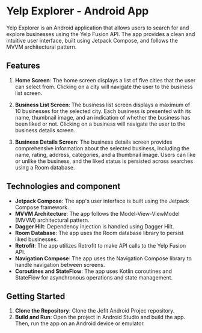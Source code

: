# Yelp Explorer - Android App

Yelp Explorer is an Android application that allows users to search for and explore businesses using the Yelp Fusion API. The app provides a clean and intuitive user interface, built using Jetpack Compose, and follows the MVVM architectural pattern.

## Features

1. **Home Screen**: The home screen displays a list of five cities that the user can select from. Clicking on a city will navigate the user to the business list screen.

2. **Business List Screen**: The business list screen displays a maximum of 10 businesses for the selected city. Each business is presented with its name, thumbnail image, and an indication of whether the business has been liked or not. Clicking on a business will navigate the user to the business details screen.

3. **Business Details Screen**: The business details screen provides comprehensive information about the selected business, including the name, rating, address, categories, and a thumbnail image. Users can like or unlike the business, and the liked status is persisted across searches using a Room database.

## Technologies and component 

- **Jetpack Compose**: The app's user interface is built using the Jetpack Compose framework.
- **MVVM Architecture**: The app follows the Model-View-ViewModel (MVVM) architectural pattern.
- **Dagger Hilt**: Dependency injection is handled using Dagger Hilt.
- **Room Database**: The app uses the Room database library to persist liked businesses.
- **Retrofit**: The app utilizes Retrofit to make API calls to the Yelp Fusion API.
- **Navigation Compose**: The app uses the Navigation Compose library to handle navigation between screens.
- **Coroutines and StateFlow**: The app uses Kotlin coroutines and StateFlow for asynchronous operations and state management.

## Getting Started

1. **Clone the Repository**: Clone the Jefit Android Projec repository.
2. **Build and Run**: Open the project in Android Studio and build the app. Then, run the app on an Android device or emulator.



